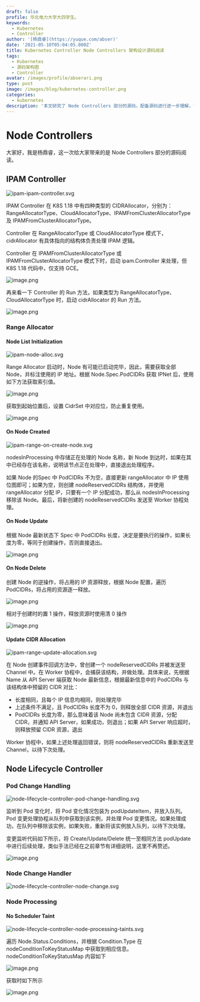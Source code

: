 ```yaml
---
draft: false
profile: 华北电力大学大四学生。
keywords:
  - Kubernetes
  - Controller
author: '[杨鼎睿](https://yuque.com/abser)'
date: '2021-05-10T05:04:05.000Z'
title: Kubernetes Controller Node Controllers 架构设计源码阅读
tags:
  - Kubernetes
  - 源码架构图
  - Controller
avatar: /images/profile/abserari.png
type: post
image: /images/blog/kubernetes-controller.png
categories:
  - kubernetes
description: '本文研究了 Node Controllers 部分的源码，配备源码进行进一步理解，可以加深理解,增强相关设计能力。'
---
```


# Node Controllers

大家好，我是杨鼎睿，这一次给大家带来的是 Node Controllers 部分的源码阅读。

## IPAM Controller

![ipam-ipam-controller.svg](../.gitbook/assets/24%20%281%29.png)

IPAM Controller 在 K8S 1.18 中有四种类型的 CIDRAllocator，分别为：RangeAllocatorType、CloudAllocatorType、IPAMFromClusterAllocatorType 及 IPAMFromClusterAllocatorType。

Controller 在 RangeAllocatorType 或 CloudAllocatorType 模式下，cidrAllocator 有具体指向的结构体负责处理 IPAM 逻辑。

Controller 在 IPAMFromClusterAllocatorType 或 IPAMFromClusterAllocatorType 模式下时，启动 ipam.Controller 来处理，但 K8S 1.18 代码中，仅支持 GCE。

![image.png](../.gitbook/assets/25%20%281%29.png)

再来看一下 Controller 的 Run 方法，如果类型为 RangeAllocatorType、CloudAllocatorType 时，启动 cidrAllocator 的 Run 方法。

![image.png](../.gitbook/assets/26%20%281%29.png)

### Range Allocator

#### Node List Initialization

![ipam-node-alloc.svg](../.gitbook/assets/27%20%281%29.png)

Range Allocator 启动时，Node 有可能已启动完毕，因此，需要获取全部 Node，并标注使用的 IP 地址。根据 Node.Spec.PodCIDRs 获取 IPNet 后，使用如下方法获取索引值。

![image.png](../.gitbook/assets/28%20%281%29.png)

获取到起始位置后，设置 CidrSet 中对应位，防止重复使用。

![image.png](../.gitbook/assets/29%20%283%29.png)

#### On Node Created

![ipam-range-on-create-node.svg](../.gitbook/assets/30%20%282%29.png)

nodesInProcessing 中存储正在处理的 Node 名称，新 Node 到达时，如果在其中已经存在该名称，说明该节点正在处理中，直接退出处理程序。

如果 Node 的Spec 中 PodCIDRs 不为空，直接更新 rangeAllocator 中 IP 使用位图即可；如果为空，则创建 nodeReservedCIDRs 结构体，并使用 rangeAllocator 分配 IP，只要有一个 IP 分配成功，那么从 nodesInProcessing 移除该 Node。最后，将新创建的 nodeReservedCIDRs 发送至 Worker 协程处理。

#### On Node Update

根据 Node 最新状态下 Spec 中 PodCIDRs 长度，决定是要执行的操作，如果长度为零，等同于创建操作，否则直接退出。

![image.png](../.gitbook/assets/31%20%282%29.png)

#### On Node Delete

创建 Node 的逆操作，将占用的 IP 资源释放，根据 Node 配置，遍历 PodCIDRs，将占用的资源逐一释放。

![image.png](../.gitbook/assets/32%20%282%29.png)

相对于创建时的置 1 操作，释放资源时使用清 0 操作

![image.png](../.gitbook/assets/33%20%282%29.png)

#### Update CIDR Allocation

![ipam-range-update-allocation.svg](../.gitbook/assets/34%20%281%29.png)

在 Node 创建事件回调方法中，曾创建一个 nodeReservedCIDRs 并被发送至 Channel 中。在 Worker 协程中，会捕获该结构，并做处理。具体来说，先根据 Name 从 API Server 端获取 Node 最新信息，根据最新信息中的 PodCIDRs 与 该结构体中预留的 CIDR 对比：

* 长度相同，且每个 IP 信息均相同，则处理完毕
* 上述条件不满足，且 PodCIDRs 长度不为 0，则释放全部 CIDR 资源，并退出
* PodCIDRs 长度为零，那么意味着该 Node 尚未包含 CIDR 资源，分配 CIDR，并通知 API Server，如果成功，则退出；如果 API Server 响应超时，则释放预留 CIDR 资源，退出

Worker 协程中，如果上述处理返回错误，则将 nodeReservedCIDRs 重新发送至 Channel，以待下次处理。

## Node Lifecycle Controller

### Pod Change Handling

![node-lifecycle-controller-pod-change-handling.svg](../.gitbook/assets/35%20%281%29.png)

监听到 Pod 变化时，将 Pod 变化情况包装为 podUpdateItem，并放入队列。Pod 变更处理协程从队列中获取到该实例，并处理 Pod 变更情况。如果处理成功，在队列中移除该实例，如果失败，重新将该实例放入队列，以待下次处理。

变更监听代码如下所示，将 Create/Update/Delete 统一至相同方法 podUpdate 中进行后续处理，类似手法已经在之前章节有详细说明，这里不再赘述。

![image.png](../.gitbook/assets/36%20%281%29.png)

### Node Change Handler

![node-lifecycle-controller-node-change.svg](../.gitbook/assets/37%20%281%29.png)

### Node Processing

#### No Scheduler Taint

![node-lifecycle-controller-node-processing-taints.svg](../.gitbook/assets/38%20%281%29.png)

遍历 Node.Status.Conditions，并根据 Condition.Type 在 nodeConditionToKeyStatusMap 中获取到相应信息。nodeConditionToKeyStatusMap 内容如下

![image.png](../.gitbook/assets/39%20%281%29.png)

获取时如下所示

![image.png](../.gitbook/assets/40%20%282%29.png)

